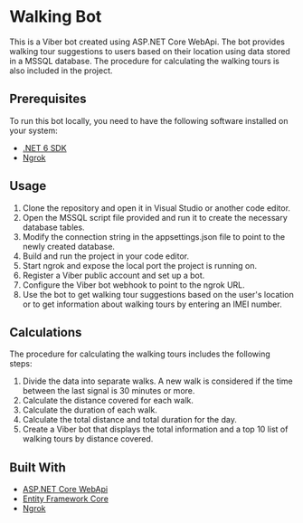 # Walking Bot

This is a Viber bot created using ASP.NET Core WebApi. The bot provides walking tour suggestions to users based on their location using data stored in a MSSQL database. The procedure for calculating the walking tours is also included in the project.

## Prerequisites
To run this bot locally, you need to have the following software installed on your system:

- [.NET 6 SDK](https://dotnet.microsoft.com/download/dotnet/6.0)
- [Ngrok](https://ngrok.com/)

## Usage
1. Clone the repository and open it in Visual Studio or another code editor.
2. Open the MSSQL script file provided and run it to create the necessary database tables.
3. Modify the connection string in the appsettings.json file to point to the newly created database.
4. Build and run the project in your code editor.
5. Start ngrok and expose the local port the project is running on.
6. Register a Viber public account and set up a bot.
7. Configure the Viber bot webhook to point to the ngrok URL.
8. Use the bot to get walking tour suggestions based on the user's location or to get information about walking tours by entering an IMEI number.

## Calculations
The procedure for calculating the walking tours includes the following steps:

1. Divide the data into separate walks. A new walk is considered if the time between the last signal is 30 minutes or more.
2. Calculate the distance covered for each walk.
3. Calculate the duration of each walk.
4. Calculate the total distance and total duration for the day.
5. Create a Viber bot that displays the total information and a top 10 list of walking tours by distance covered.

## Built With
- [ASP.NET Core WebApi](https://dotnet.microsoft.com/apps/aspnet)
- [Entity Framework Core](https://docs.microsoft.com/en-us/ef/core/)
- [Ngrok](https://ngrok.com/)

